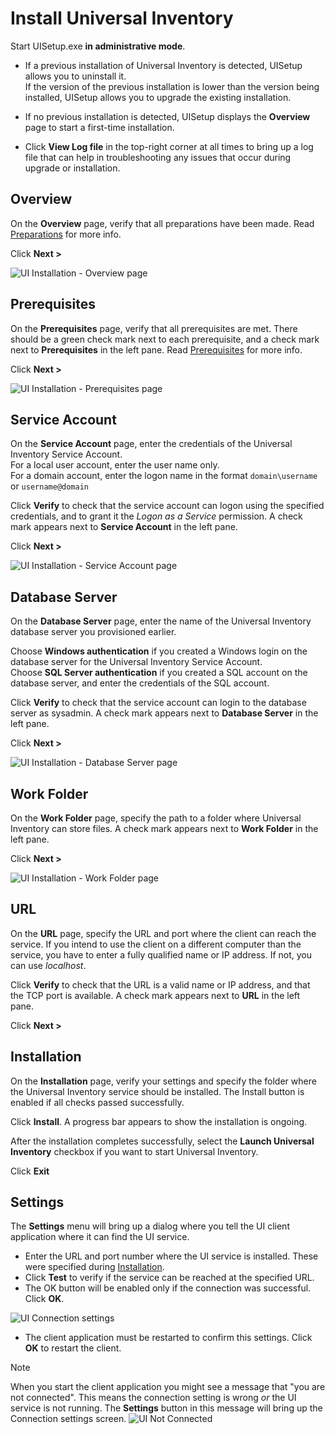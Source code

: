 # Install Universal Inventory

Start UISetup.exe **in administrative mode**.

- If a previous installation of Universal Inventory is detected, UISetup allows you to uninstall it.  
  If the version of the previous installation is lower than the version being installed, UISetup allows you to upgrade the existing installation.

- If no previous installation is detected, UISetup displays the **Overview** page to start a first-time installation.

- Click **View Log file** in the top-right corner at all times to bring up a log file that can help in troubleshooting any issues that occur during upgrade or installation.

## Overview

On the **Overview** page, verify that all preparations have been made. Read [Preparations](preparation.md) for more info.

Click **Next >**

![UI Installation - Overview page](media/install-overview.PNG)

## Prerequisites

On the **Prerequisites** page, verify that all prerequisites are met. There should be a green check mark next to each prerequisite, and a check mark next to **Prerequisites** in the left pane. Read [Prerequisites](preparation.md#prerequisites) for more info.  

Click **Next >**

![UI Installation - Prerequisites page](media/install-prerequisites.PNG)

## Service Account

On the **Service Account** page, enter the credentials of the Universal Inventory Service Account.  
For a local user account, enter the user name only.  
For a domain account, enter the logon name in the format `domain\username` or `username@domain`  

Click **Verify** to check that the service account can logon using the specified credentials, and to grant it the *Logon as a Service* permission. A check mark appears next to **Service Account** in the left pane.  

Click **Next >**

![UI Installation - Service Account page](media/install-service-account.PNG)

## Database Server

On the **Database Server** page, enter the name of the Universal Inventory database server you provisioned earlier.  

Choose **Windows authentication** if you created a Windows login on the database server for the Universal Inventory Service Account.  
Choose **SQL Server authentication** if you created a SQL account on the database server, and enter the credentials of the SQL account.  

Click **Verify** to check that the service account can login to the database server as sysadmin. A check mark appears next to **Database Server** in the left pane.

Click **Next >**

![UI Installation - Database Server page](media/install-database-server.PNG)

## Work Folder

On the **Work Folder** page, specify the path to a folder where Universal Inventory can store files. A check mark appears next to **Work Folder** in the left pane.

Click **Next >**

![UI Installation - Work Folder page](media/install-work-folder.PNG)

## URL

On the **URL** page, specify the URL and port where the client can reach the service. If you intend to use the client on a different computer than the service, you have to enter a fully qualified name or IP address. If not, you can use *localhost*.  

Click **Verify** to check that the URL is a valid name or IP address, and that the TCP port is  available. A check mark appears next to **URL** in the left pane.  

Click **Next >**

## Installation

On the **Installation** page, verify your settings and specify the folder where the Universal Inventory service should be installed. The Install button is enabled if all checks passed successfully.  

Click **Install**. A progress bar appears to show the installation is ongoing.  

After the installation completes successfully, select the **Launch Universal Inventory** checkbox if you want to start Universal Inventory.

Click **Exit**

## Settings

The **Settings** menu will bring up a dialog where you tell the UI client application where it can find the UI service.

- Enter the URL and port number where the UI service is installed. These were specified during [Installation](installation.md).
- Click **Test** to verify if the service can be reached at the specified URL.
- The OK button will be enabled only if the connection was successful. Click **OK**.

![UI Connection settings](media/ui-settings01.PNG)

- The client application must be restarted to confirm this settings. Click **OK** to restart the client.

> [!NOTE]
> When you start the client application you might see a message that \"you are not connected\".  This means the connection setting is wrong *or* the UI service is not running.
> The **Settings** button in this message will bring up the Connection settings screen.
> ![UI Not Connected](media/ui-settings03.PNG)